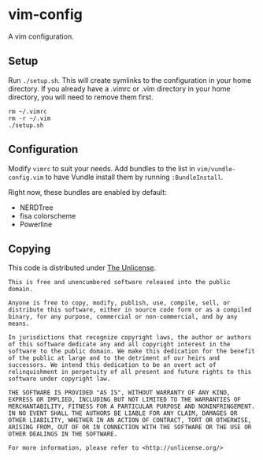 # vim-config

A vim configuration.

## Setup

Run `./setup.sh`. This will create symlinks to the configuration in your home
directory. If you already have a .vimrc or .vim directory in your home 
directory, you will need to remove them first.

    rm ~/.vimrc
    rm -r ~/.vim
    ./setup.sh

## Configuration

Modify `vimrc` to suit your needs. Add bundles to the list in
`vim/vundle-config.vim` to have Vundle install them by running `:BundleInstall`.

Right now, these bundles are enabled by default:

* NERDTree
* fisa colorscheme
* Powerline

## Copying

This code is distributed under [The Unlicense](http://unlicense.org).

```
This is free and unencumbered software released into the public domain.

Anyone is free to copy, modify, publish, use, compile, sell, or
distribute this software, either in source code form or as a compiled
binary, for any purpose, commercial or non-commercial, and by any
means.

In jurisdictions that recognize copyright laws, the author or authors
of this software dedicate any and all copyright interest in the
software to the public domain. We make this dedication for the benefit
of the public at large and to the detriment of our heirs and
successors. We intend this dedication to be an overt act of
relinquishment in perpetuity of all present and future rights to this
software under copyright law.

THE SOFTWARE IS PROVIDED "AS IS", WITHOUT WARRANTY OF ANY KIND,
EXPRESS OR IMPLIED, INCLUDING BUT NOT LIMITED TO THE WARRANTIES OF
MERCHANTABILITY, FITNESS FOR A PARTICULAR PURPOSE AND NONINFRINGEMENT.
IN NO EVENT SHALL THE AUTHORS BE LIABLE FOR ANY CLAIM, DAMAGES OR
OTHER LIABILITY, WHETHER IN AN ACTION OF CONTRACT, TORT OR OTHERWISE,
ARISING FROM, OUT OF OR IN CONNECTION WITH THE SOFTWARE OR THE USE OR
OTHER DEALINGS IN THE SOFTWARE.

For more information, please refer to <http://unlicense.org/>
```
